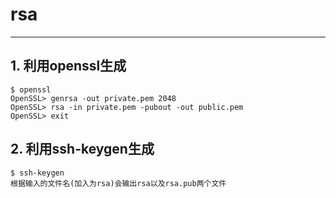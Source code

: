 # **rsa**
***

## **1. 利用openssl生成**
    $ openssl
    OpenSSL> genrsa -out private.pem 2048
    OpenSSL> rsa -in private.pem -pubout -out public.pem
    OpenSSL> exit

## **2. 利用ssh-keygen生成**
    $ ssh-keygen
    根据输入的文件名(加入为rsa)会输出rsa以及rsa.pub两个文件
